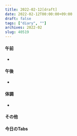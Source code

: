 ```yaml
---
title: 2022-02-12[draft]
date: 2022-02-12T00:00:00+09:00
draft: false
tags: ["diary", ""]
archives: 2022-02
slug: 40519
---
```

#### 午前
- 
#### 午後
- 
#### 体調
- 
#### その他
#### 今日のTabs